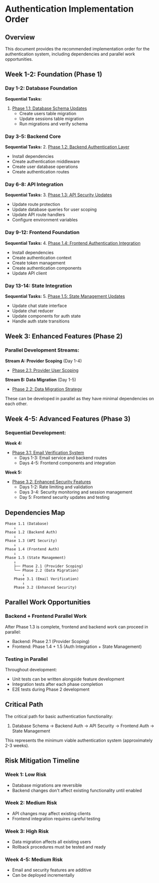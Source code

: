 # Authentication Implementation Order

## Overview
This document provides the recommended implementation order for the authentication system, including dependencies and parallel work opportunities.

## Week 1-2: Foundation (Phase 1)

### Day 1-2: Database Foundation
**Sequential Tasks:**
1. [Phase 1.1: Database Schema Updates](./phase1-1-database-schema.md)
   - Create users table migration
   - Update sessions table migration
   - Run migrations and verify schema

### Day 3-5: Backend Core
**Sequential Tasks:**
2. [Phase 1.2: Backend Authentication Layer](./phase1-2-backend-auth-layer.md)
   - Install dependencies
   - Create authentication middleware
   - Create user database operations
   - Create authentication routes

### Day 6-8: API Integration
**Sequential Tasks:**
3. [Phase 1.3: API Security Updates](./phase1-3-api-security-updates.md)
   - Update route protection
   - Update database queries for user scoping
   - Update API route handlers
   - Configure environment variables

### Day 9-12: Frontend Foundation
**Sequential Tasks:**
4. [Phase 1.4: Frontend Authentication Integration](./phase1-4-frontend-auth-integration.md)
   - Install dependencies
   - Create authentication context
   - Create token management
   - Create authentication components
   - Update API client

### Day 13-14: State Integration
**Sequential Tasks:**
5. [Phase 1.5: State Management Updates](./phase1-5-state-management-updates.md)
   - Update chat state interface
   - Update chat reducer
   - Update components for auth state
   - Handle auth state transitions

## Week 3: Enhanced Features (Phase 2)

### Parallel Development Streams:

**Stream A: Provider Scoping** (Day 1-4)
- [Phase 2.1: Provider User Scoping](./phase2-1-provider-user-scoping.md)

**Stream B: Data Migration** (Day 1-5)
- [Phase 2.2: Data Migration Strategy](./phase2-2-data-migration-strategy.md)

These can be developed in parallel as they have minimal dependencies on each other.

## Week 4-5: Advanced Features (Phase 3)

### Sequential Development:

**Week 4:**
- [Phase 3.1: Email Verification System](./phase3-1-email-verification.md)
  - Days 1-3: Email service and backend routes
  - Days 4-5: Frontend components and integration

**Week 5:**
- [Phase 3.2: Enhanced Security Features](./phase3-2-enhanced-security.md)
  - Days 1-2: Rate limiting and validation
  - Days 3-4: Security monitoring and session management
  - Day 5: Frontend security updates and testing

## Dependencies Map

```
Phase 1.1 (Database)
    ↓
Phase 1.2 (Backend Auth)
    ↓
Phase 1.3 (API Security)
    ↓
Phase 1.4 (Frontend Auth)
    ↓
Phase 1.5 (State Management)
    ↓
    ├── Phase 2.1 (Provider Scoping)
    └── Phase 2.2 (Data Migration)
        ↓
    Phase 3.1 (Email Verification)
        ↓
    Phase 3.2 (Enhanced Security)
```

## Parallel Work Opportunities

### Backend + Frontend Parallel Work
After Phase 1.3 is complete, frontend and backend work can proceed in parallel:
- Backend: Phase 2.1 (Provider Scoping)
- Frontend: Phase 1.4 + 1.5 (Auth Integration + State Management)

### Testing in Parallel
Throughout development:
- Unit tests can be written alongside feature development
- Integration tests after each phase completion
- E2E tests during Phase 2 development

## Critical Path
The critical path for basic authentication functionality:
1. Database Schema → Backend Auth → API Security → Frontend Auth → State Management

This represents the minimum viable authentication system (approximately 2-3 weeks).

## Risk Mitigation Timeline

### Week 1: Low Risk
- Database migrations are reversible
- Backend changes don't affect existing functionality until enabled

### Week 2: Medium Risk
- API changes may affect existing clients
- Frontend integration requires careful testing

### Week 3: High Risk
- Data migration affects all existing users
- Rollback procedures must be tested and ready

### Week 4-5: Medium Risk
- Email and security features are additive
- Can be deployed incrementally